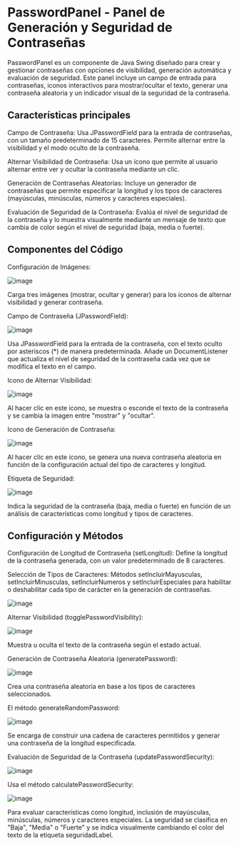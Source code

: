 # PasswordPanel - Panel de Generación y Seguridad de Contraseñas
PasswordPanel es un componente de Java Swing diseñado para crear y gestionar contraseñas con opciones de visibilidad, generación automática y evaluación de seguridad. Este panel incluye un campo de entrada para contraseñas, iconos interactivos para mostrar/ocultar el texto, generar una contraseña aleatoria y un indicador visual de la seguridad de la contraseña.

## Características principales
Campo de Contraseña: Usa JPasswordField para la entrada de contraseñas, con un tamaño predeterminado de 15 caracteres. Permite alternar entre la visibilidad y el modo oculto de la contraseña.

Alternar Visibilidad de Contraseña: Usa un ícono que permite al usuario alternar entre ver y ocultar la contraseña mediante un clic.

Generación de Contraseñas Aleatorias: Incluye un generador de contraseñas que permite especificar la longitud y los tipos de caracteres (mayúsculas, minúsculas, números y caracteres especiales).

Evaluación de Seguridad de la Contraseña: Evalúa el nivel de seguridad de la contraseña y lo muestra visualmente mediante un mensaje de texto que cambia de color según el nivel de seguridad (baja, media o fuerte).

## Componentes del Código
Configuración de Imágenes:

![image](https://github.com/user-attachments/assets/bf439d72-0b94-407e-b5e5-bfd867ebee87)

Carga tres imágenes (mostrar, ocultar y generar) para los iconos de alternar visibilidad y generar contraseña.

Campo de Contraseña (JPasswordField):

![image](https://github.com/user-attachments/assets/f9cdec7d-cbda-42f0-a3eb-5c61bba68002)

Usa JPasswordField para la entrada de la contraseña, con el texto oculto por asteriscos (*) de manera predeterminada.
Añade un DocumentListener que actualiza el nivel de seguridad de la contraseña cada vez que se modifica el texto en el campo.

Icono de Alternar Visibilidad:

![image](https://github.com/user-attachments/assets/69526f48-d474-4bc5-8603-e10a6d282636)

Al hacer clic en este icono, se muestra o esconde el texto de la contraseña y se cambia la imagen entre "mostrar" y "ocultar".

Icono de Generación de Contraseña:

![image](https://github.com/user-attachments/assets/dfbae89d-a4ed-4997-b69d-1d5dd3f80234)

Al hacer clic en este icono, se genera una nueva contraseña aleatoria en función de la configuración actual del tipo de caracteres y longitud.

Etiqueta de Seguridad:

![image](https://github.com/user-attachments/assets/cb4ccf83-e1e2-42db-97bb-6b7875e61686)

Indica la seguridad de la contraseña (baja, media o fuerte) en función de un análisis de características como longitud y tipos de caracteres.


## Configuración y Métodos

Configuración de Longitud de Contraseña (setLongitud): Define la longitud de la contraseña generada, con un valor predeterminado de 8 caracteres.

Selección de Tipos de Caracteres: Métodos setIncluirMayusculas, setIncluirMinusculas, setIncluirNumeros y setIncluirEspeciales para habilitar o deshabilitar cada tipo de carácter en la generación de contraseñas.


![image](https://github.com/user-attachments/assets/1a282c71-6443-43ef-b4c1-6814c4486567)


Alternar Visibilidad (togglePasswordVisibility):

![image](https://github.com/user-attachments/assets/fcb2a6a4-e64d-4428-a584-b2d47ae46592)

Muestra u oculta el texto de la contraseña según el estado actual.

Generación de Contraseña Aleatoria (generatePassword):

![image](https://github.com/user-attachments/assets/3a6d50fb-8bad-45ac-9fa5-8cfbe34dd047)

Crea una contraseña aleatoria en base a los tipos de caracteres seleccionados.

El método generateRandomPassword: 

![image](https://github.com/user-attachments/assets/199f99f6-613a-4349-a827-a91c31dc9021)

Se encarga de construir una cadena de caracteres permitidos y generar una contraseña de la longitud especificada.

Evaluación de Seguridad de la Contraseña (updatePasswordSecurity):

![image](https://github.com/user-attachments/assets/470140e9-87e4-47be-95ed-8ffa6887b8f6)

Usa el método calculatePasswordSecurity: 

![image](https://github.com/user-attachments/assets/9701fcc7-173d-472b-9f32-eaa1b1f60494)

Para evaluar características como longitud, inclusión de mayúsculas, minúsculas, números y caracteres especiales.
La seguridad se clasifica en "Baja", "Media" o "Fuerte" y se indica visualmente cambiando el color del texto de la etiqueta seguridadLabel.
